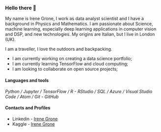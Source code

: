 ### Hello there 👋

<p>My name is Irene Grone, I work as data analyst scientist and I have a background in Physics and Mathematics. I am passionate about Science, machine learning, especially deep learning applications in computer vision and DSP, and new technologies. My origins are Italian, but I live in London (UK).</p>

<p>I am a traveller, I love the outdoors and backpacking.</p>

- I am currently working on creating a data science portfolio;
- I am currently learning TensorFlow and cloud computing;
- I am looking to collaborate on open source projects;

#### Languages and tools

*Python / Jupyter / TensorFlow / R - RStudio / SQL / Azure / Visual Studio Code / Atom / Git - GitHub*

#### Contacts and Profiles

* Linkedin - [Irene Grone](https://www.linkedin.com/in/irenegrone)
* Kaggle - [Irene Grone](https://www.kaggle.com/irenegrone)

